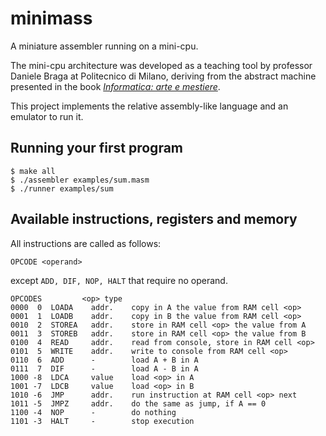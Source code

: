 # minimass
A miniature assembler running on a mini-cpu.

The mini-cpu architecture was developed as a teaching tool by professor Daniele Braga at Politecnico di Milano, deriving from the abstract machine presented in the book [*Informatica: arte e mestiere*](http://www.catalogo.mcgraw-hill.it/catLibro.asp?item_id=2981).

This project implements the relative assembly-like language and an emulator to run it.

## Running your first program
```
$ make all
$ ./assembler examples/sum.masm
$ ./runner examples/sum
```

## Available instructions, registers and memory
All instructions are called as follows:
```
OPCODE <operand>
```
except `ADD, DIF, NOP, HALT` that require no operand.

```
OPCODES         <op> type
0000  0  LOADA    addr.    copy in A the value from RAM cell <op>
0001  1  LOADB    addr.    copy in B the value from RAM cell <op>
0010  2  STOREA   addr.    store in RAM cell <op> the value from A
0011  3  STOREB   addr.    store in RAM cell <op> the value from B
0100  4  READ     addr.    read from console, store in RAM cell <op>
0101  5  WRITE    addr.    write to console from RAM cell <op>
0110  6  ADD      -        load A + B in A
0111  7  DIF      -        load A - B in A
1000 -8  LDCA     value    load <op> in A
1001 -7  LDCB     value    load <op> in B
1010 -6  JMP      addr.    run instruction at RAM cell <op> next
1011 -5  JMPZ     addr.    do the same as jump, if A == 0
1100 -4  NOP      -        do nothing
1101 -3  HALT     -        stop execution
```
